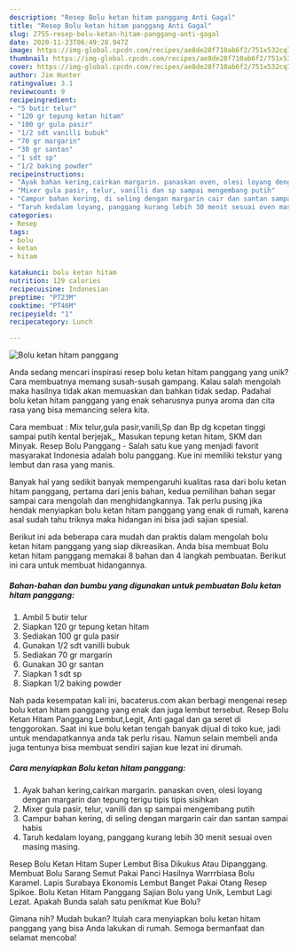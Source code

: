 ```yaml
---
description: "Resep Bolu ketan hitam panggang Anti Gagal"
title: "Resep Bolu ketan hitam panggang Anti Gagal"
slug: 2755-resep-bolu-ketan-hitam-panggang-anti-gagal
date: 2020-11-23T06:49:28.947Z
image: https://img-global.cpcdn.com/recipes/ae8de28f710ab6f2/751x532cq70/bolu-ketan-hitam-panggang-foto-resep-utama.jpg
thumbnail: https://img-global.cpcdn.com/recipes/ae8de28f710ab6f2/751x532cq70/bolu-ketan-hitam-panggang-foto-resep-utama.jpg
cover: https://img-global.cpcdn.com/recipes/ae8de28f710ab6f2/751x532cq70/bolu-ketan-hitam-panggang-foto-resep-utama.jpg
author: Jim Hunter
ratingvalue: 3.1
reviewcount: 9
recipeingredient:
- "5 butir telur"
- "120 gr tepung ketan hitam"
- "100 gr gula pasir"
- "1/2 sdt vanilli bubuk"
- "70 gr margarin"
- "30 gr santan"
- "1 sdt sp"
- "1/2 baking powder"
recipeinstructions:
- "Ayak bahan kering,cairkan margarin. panaskan oven, olesi loyang dengan margarin dan tepung terigu tipis tipis sisihkan"
- "Mixer gula pasir, telur, vanilli dan sp sampai mengembang putih"
- "Campur bahan kering, di seling dengan margarin cair dan santan sampai habis"
- "Taruh kedalam loyang, panggang kurang lebih 30 menit sesuai oven masing masing."
categories:
- Resep
tags:
- bolu
- ketan
- hitam

katakunci: bolu ketan hitam 
nutrition: 129 calories
recipecuisine: Indonesian
preptime: "PT23M"
cooktime: "PT46M"
recipeyield: "1"
recipecategory: Lunch

---
```



![Bolu ketan hitam panggang](https://img-global.cpcdn.com/recipes/ae8de28f710ab6f2/751x532cq70/bolu-ketan-hitam-panggang-foto-resep-utama.jpg)

Anda sedang mencari inspirasi resep bolu ketan hitam panggang yang unik? Cara membuatnya memang susah-susah gampang. Kalau salah mengolah maka hasilnya tidak akan memuaskan dan bahkan tidak sedap. Padahal bolu ketan hitam panggang yang enak seharusnya punya aroma dan cita rasa yang bisa memancing selera kita.

Cara membuat : Mix telur,gula pasir,vanili,Sp dan Bp dg kcpetan tinggi sampai putih kental berjejak,, Masukan tepung ketan hitam, SKM dan Minyak. Resep Bolu Panggang - Salah satu kue yang menjadi favorit masyarakat Indonesia adalah bolu panggang. Kue ini memiliki tekstur yang lembut dan rasa yang manis.

Banyak hal yang sedikit banyak mempengaruhi kualitas rasa dari bolu ketan hitam panggang, pertama dari jenis bahan, kedua pemilihan bahan segar sampai cara mengolah dan menghidangkannya. Tak perlu pusing jika hendak menyiapkan bolu ketan hitam panggang yang enak di rumah, karena asal sudah tahu triknya maka hidangan ini bisa jadi sajian spesial.


Berikut ini ada beberapa cara mudah dan praktis dalam mengolah bolu ketan hitam panggang yang siap dikreasikan. Anda bisa membuat Bolu ketan hitam panggang memakai 8 bahan dan 4 langkah pembuatan. Berikut ini cara untuk membuat hidangannya.

<!--inarticleads1-->

##### Bahan-bahan dan bumbu yang digunakan untuk pembuatan Bolu ketan hitam panggang:

1. Ambil 5 butir telur
1. Siapkan 120 gr tepung ketan hitam
1. Sediakan 100 gr gula pasir
1. Gunakan 1/2 sdt vanilli bubuk
1. Sediakan 70 gr margarin
1. Gunakan 30 gr santan
1. Siapkan 1 sdt sp
1. Siapkan 1/2 baking powder


Nah pada kesempatan kali ini, bacaterus.com akan berbagi mengenai resep bolu ketan hitam panggang yang enak dan juga lembut tersebut. Resep Bolu Ketan Hitam Panggang Lembut,Legit, Anti gagal dan ga seret di tenggorokan. Saat ini kue bolu ketan tengah banyak dijual di toko kue, jadi untuk mendapatkannya anda tak perlu risau. Namun selain membeli anda juga tentunya bisa membuat sendiri sajian kue lezat ini dirumah. 

<!--inarticleads2-->

##### Cara menyiapkan Bolu ketan hitam panggang:

1. Ayak bahan kering,cairkan margarin. panaskan oven, olesi loyang dengan margarin dan tepung terigu tipis tipis sisihkan
1. Mixer gula pasir, telur, vanilli dan sp sampai mengembang putih
1. Campur bahan kering, di seling dengan margarin cair dan santan sampai habis
1. Taruh kedalam loyang, panggang kurang lebih 30 menit sesuai oven masing masing.


Resep Bolu Ketan Hitam Super Lembut Bisa Dikukus Atau Dipanggang. Membuat Bolu Sarang Semut Pakai Panci Hasilnya Warrrbiasa Bolu Karamel. Lapis Surabaya Ekonomis Lembut Banget Pakai Otang Resep Spikoe. Bolu Ketan Hitam Panggang Sajian Bolu yang Unik, Lembut Lagi Lezat. Apakah Bunda salah satu penikmat Kue Bolu? 

Gimana nih? Mudah bukan? Itulah cara menyiapkan bolu ketan hitam panggang yang bisa Anda lakukan di rumah. Semoga bermanfaat dan selamat mencoba!
